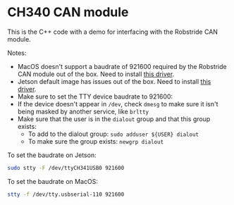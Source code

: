# CH340 CAN module

This is the C++ code with a demo for interfacing with the Robstride CAN module.

Notes:

- MacOS doesn't support a baudrate of 921600 required by the Robstride CAN module out of the box. Need to install [this driver](https://github.com/WCHSoftGroup/ch34xser_macos).
- Jetson default image has issues out of the box. Need to install [this driver](https://github.com/WCHSoftGroup/ch341ser_linux).
- Make sure to set the TTY device baudrate to 921600:
- If the device doesn't appear in `/dev`, check `dmesg` to make sure it isn't being masked by another service, like `brltty`
- Make sure that the user is in the `dialout` group and that this group exists:
  - To add to the dialout group: `sudo adduser ${USER} dialout`
  - To make sure the group exists: `newgrp dialout`

To set the baudrate on Jetson:

```bash
sudo stty -F /dev/ttyCH341USB0 921600
```

To set the baudrate on MacOS:

```bash
stty -f /dev/tty.usbserial-110 921600
```
